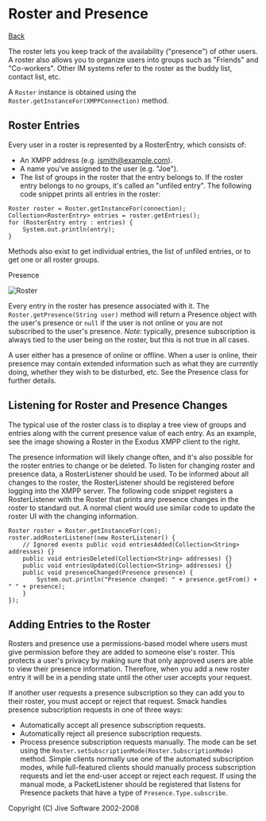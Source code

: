 Roster and Presence
===================

[Back](index.md)

The roster lets you keep track of the availability ("presence") of other
users. A roster also allows you to organize users into groups such as
"Friends" and "Co-workers". Other IM systems refer to the roster as the buddy
list, contact list, etc.

A `Roster` instance is obtained using the `Roster.getInstanceFor(XMPPConnection)` method.

Roster Entries
--------------

Every user in a roster is represented by a RosterEntry, which consists of:

  * An XMPP address (e.g. jsmith@example.com).
  * A name you've assigned to the user (e.g. "Joe").
  * The list of groups in the roster that the entry belongs to. If the roster entry belongs to no groups, it's called an "unfiled entry".  The following code snippet prints all entries in the roster: 

```
Roster roster = Roster.getInstanceFor(connection);
Collection<RosterEntry> entries = roster.getEntries();
for (RosterEntry entry : entries) {
	System.out.println(entry);
}
```

Methods also exist to get individual entries, the list of unfiled entries, or
to get one or all roster groups.

Presence

![Roster](images/roster.png)

Every entry in the roster has presence associated with it. The
`Roster.getPresence(String user)` method will return a Presence object with
the user's presence or `null` if the user is not online or you are not
subscribed to the user's presence. _Note:_ typically, presence subscription is
always tied to the user being on the roster, but this is not true in all
cases.

A user either has a presence of online or offline. When a user is online,
their presence may contain extended information such as what they are
currently doing, whether they wish to be disturbed, etc. See the Presence
class for further details.

Listening for Roster and Presence Changes
-----------------------------------------

The typical use of the roster class is to display a tree view of groups and
entries along with the current presence value of each entry. As an example,
see the image showing a Roster in the Exodus XMPP client to the right.

The presence information will likely change often, and it's also possible for
the roster entries to change or be deleted. To listen for changing roster and
presence data, a RosterListener should be used. To be informed about all
changes to the roster, the RosterListener should be registered before logging
into the XMPP server. The following code snippet registers a RosterListener
with the Roster that prints any presence changes in the roster to standard
out. A normal client would use similar code to update the roster UI with the
changing information.

```
Roster roster = Roster.getInstanceFor(con);
roster.addRosterListener(new RosterListener() {
	// Ignored events public void entriesAdded(Collection<String> addresses) {}
	public void entriesDeleted(Collection<String> addresses) {}
	public void entriesUpdated(Collection<String> addresses) {}
	public void presenceChanged(Presence presence) {
		System.out.println("Presence changed: " + presence.getFrom() + " " + presence);
	}
});
```

Adding Entries to the Roster
----------------------------

Rosters and presence use a permissions-based model where users must give
permission before they are added to someone else's roster. This protects a
user's privacy by making sure that only approved users are able to view their
presence information. Therefore, when you add a new roster entry it will be in
a pending state until the other user accepts your request.

If another user requests a presence subscription so they can add you to their
roster, you must accept or reject that request. Smack handles presence
subscription requests in one of three ways:

  * Automatically accept all presence subscription requests.
  * Automatically reject all presence subscription requests.
  * Process presence subscription requests manually.  The mode can be set using the `Roster.setSubscriptionMode(Roster.SubscriptionMode)` method. Simple clients normally use one of the automated subscription modes, while full-featured clients should manually process subscription requests and let the end-user accept or reject each request. If using the manual mode, a PacketListener should be registered that listens for Presence packets that have a type of `Presence.Type.subscribe`.   

Copyright (C) Jive Software 2002-2008
